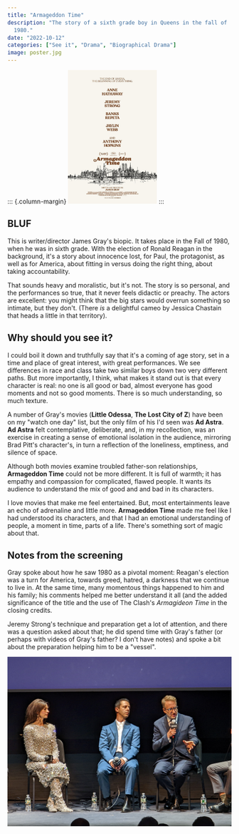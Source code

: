 ```yaml
---
title: "Armageddon Time"
description: "The story of a sixth grade boy in Queens in the fall of
  1980."
date: "2022-10-12"
categories: ["See it", "Drama", "Biographical Drama"]
image: poster.jpg
---
```

::: {.column-margin}
[<img src="poster.jpg" height="300"/>](https://www.imdb.com/title/tt10343028/)
:::

## BLUF

This is writer/director James Gray's biopic. It takes place in the Fall
of 1980, when he was in sixth grade. With the election of Ronald Reagan
in the background, it's a story about innocence lost, for Paul, the
protagonist, as well as for America, about fitting in versus doing the
right thing, about taking accountability.

That sounds heavy and moralistic, but it's not. The story is so
personal, and the performances so true, that it never feels didactic or
preachy. The actors are excellent: you might think that the big stars
would overrun something so intimate, but they don't. (There *is* a
delightful cameo by Jessica Chastain that heads a little in that
territory).

## Why should you see it?

I could boil it down and truthfully say that it's a coming of age story,
set in a time and place of great interest, with great performances. We
see differences in race and class take two similar boys down two
very different paths. But more importantly, I think, what makes it stand
out is that every character is real: no one is all good or bad, almost
everyone has good moments and not so good moments. There is so much
understanding, so much texture.

A number of Gray's movies (**Little Odessa**, **The Lost City of Z**)
have been on my "watch one day" list, but the only film of his I'd seen
was **Ad Astra**. **Ad Astra** felt contemplative, deliberate, and, in
my recollection, was an exercise in creating a sense of emotional
isolation in the audience, mirroring Brad Pitt's character's, in turn a
reflection of the loneliness, emptiness, and silence of space.

Although both movies examine troubled father-son relationships,
**Armageddon Time** could not be more different. It is full of warmth;
it has empathy and compassion for complicated, flawed people. It wants
its audience to understand the mix of good and and bad in its
characters.

I love movies that make me feel entertained. But, most entertainments
leave an echo of adrenaline and little more. **Armageddon Time**
made me feel like I had understood its characters, and that I had an
emotional understanding of people, a moment in time, parts of a life.
There's something sort of magic about that.

## Notes from the screening

Gray spoke about how he saw 1980 as a pivotal moment: Reagan's election
was a turn for America, towards greed, hatred, a darkness that we
continue to live in. At the same time, many momentous things happened to
him and his family; his comments helped me better understand it all (and
the added significance of the title and the use of The Clash's
*Armagideon Time* in the closing credits.

Jeremy Strong's technique and preparation get a lot of attention, and
there was a question asked about that; he did spend time with Gray's
father (or perhaps with videos of Gray's father? I don't have notes) and
spoke a bit about the preparation helping him to be a "vessel".

![*Anne Hathaway, Jeremy Strong, and James Gray*](PXL_20221013_002059447.NIGHT.jpg)

